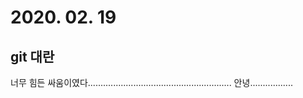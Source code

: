 # 2020. 02. 19

## git 대란
너무 힘든 싸움이였다.........................................................
안녕.................